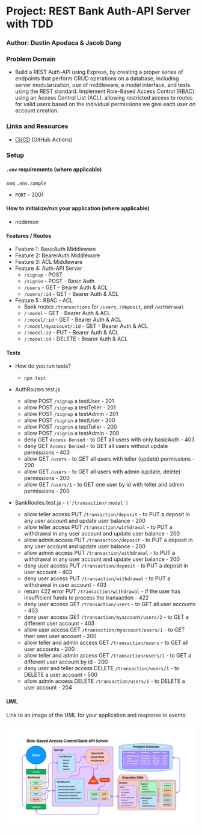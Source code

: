 # Project: REST Bank Auth-API Server with TDD

### Author: Dustin Apodaca & Jacob Dang

### Problem Domain

- Build a REST Auth-API using Express, by creating a proper series of endpoints that perform CRUD operations on a database, including server modularization, use of middleware, a model interface, and tests using the REST standard. Implement Role-Based Access Control (RBAC) using an Access Control List (ACL), allowing restricted access to routes for valid users based on the individual permissions we give each user on account creation.

### Links and Resources

- [CI/CD](https://github.com/dustinapodaca/bank-auth-api/actions) (GitHub Actions)
<!-- - [Prod Deployment]()
- [Dev Deployment]() -->

### Setup

#### `.env` requirements (where applicable)

see `.env.sample`

- `PORT` - 3001

#### How to initialize/run your application (where applicable)

- nodemon

#### Features / Routes

- Feature 1: BasicAuth Middleware
- Feature 2: BearerAuth Middleware
- Feature 3: ACL Middleware
- Feature 4: Auth-API Server
  - `/signup` - POST
  - `/signin` - POST - Basic Auth
  - `/users` - GET - Bearer Auth & ACL
  - `/users/:id` - GET - Bearer Auth & ACL
- Feature 5 : RBAC - ACL
  - Bank routes `/transactions` for `/users`, `/deposit`, and `/withdrawal`
  - `/:model` - GET - Bearer Auth & ACL
  - `/:model/:id` - GET - Bearer Auth & ACL
  - `/:model/myaccount/:id` - GET - Bearer Auth & ACL
  - `/:model:id` - PUT - Bearer Auth & ACL
  - `/:model:id` - DELETE - Bearer Auth & ACL

#### Tests

- How do you run tests?
  - `npm test`
- AuthRoutes.test.js
  - allow POST `/signup` a testUser - 201
  - allow POST `/signup` a testTeller - 201
  - allow POST `/signup` a testAdmin - 201
  - allow POST `/signin` a testUser - 200
  - allow POST `/signin` a testTeller - 200
  - allow POST `/signin` a testAdmin - 200
  - deny GET `Access Denied` - to GET all users with only basicAuth - 403
  - deny GET `Access Denied` - to GET all users without update permissions - 403
  - allow GET `/users` - to GET all users with teller (update) permissions - 200
  - allow GET `/users` - to GET all users with admin (update, delete) permissions - 200
  - allow GET `/users/1` - to GET one user by id with teller and admin permissions - 200

- BankRoutes.test.js - `('/transaction/:model')`
  - allow teller access PUT `/transaction/deposit` - to PUT a deposit in any user account and update user balance - 200
  - allow teller access PUT `/transaction/withdrawal` - to PUT a withdrawal in any user account and update user balance - 200
  - allow admin access PUT `/transaction/deposit` - to PUT a deposit in any user account and update user balance - 200
  - allow admin access PUT `/transaction/withdrawal` - to PUT a withdrawal in any user account and update user balance - 200
  - deny user access PUT `/transaction/deposit` - to PUT a deposit in user account - 403
  - deny user access PUT `/transaction/withdrawal` - to PUT a withdrawal in user account - 403
  - return 422 error PUT `/transaction/withdrawal` - if the user has insufficient funds to process the transaction - 422
  - deny user access GET `/transaction/users` - to GET all user accounts - 403
  - deny user access GET `/transaction/myaccount/users/2` - to GET a different user account - 403
  - allow user access GET `/transaction/myaccount/users/1` - to GET their own user account - 200
  - allow teller and admin access GET `/transaction/users` - to GET all user accounts - 200
  - allow teller and admin access GET `/transaction/users/1` - to GET a different user account by id - 200
  - deny user and teller access DELETE `/transaction/users/1` - to DELETE a user account - 500
  - allow admin access DELETE `/transaction/users/1` - to DELETE a user account - 204

#### UML

Link to an image of the UML for your application and response to events:

![UML](./assets/img/UML-RBAC-Bank-API.png)
